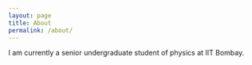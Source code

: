 ```yaml
---
layout: page
title: About
permalink: /about/
---
```


I am currently a senior undergraduate student of physics at IIT Bombay.
